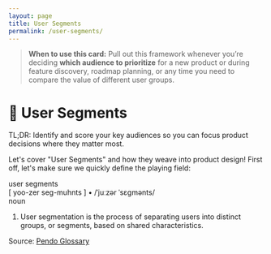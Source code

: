```yaml
---
layout: page
title: User Segments
permalink: /user-segments/
---
```


<!-- Section Heading 
<div class="approach-heading">
  <p><strong>My Approach to Product</strong></p>
  <p>🧩 User Segments</p>
</div>
-->

> **When to use this card:**
> Pull out this framework whenever you’re deciding **which audience to prioritize** for a new product or during feature discovery, roadmap planning, or any time you need to compare the value of different user groups.


# 🧩 User Segments

TL;DR:
Identify and score your key audiences so you can focus product decisions where they matter most.


Let's cover "User Segments" and how they weave into product design!
First off, let's make sure we quickly define the playing field:
<!-- Definition: User Segments -->
<div class="definition-card">
  <div class="def-headword">user segments</div>
  <div class="def-pronunciations">
    <span class="def-phonetic">[ yoo-zer seg-muhnts ]</span>
    <span class="def-divider">•</span>
    <span class="def-ipa">/ˈjuːzər ˈsɛɡmənts/</span>
  </div>
  <div class="def-pos">noun</div>
  <ol class="def-senses">
    <li>User segmentation is the process of separating users into distinct groups, or segments, based on shared characteristics.</li>
  </ol>
  <div class="def-source">
    Source: <a href="https://www.pendo.io/glossary/user-segmentation/" target="_blank" rel="noopener">Pendo Glossary</a>
  </div>
</div>


<!-- Product Principles 
<div class="product-principles">
  <p><strong>Product Principles</strong></p>
  <p>⚡ Make it convenient!</p>
  <p>💅 Make it aesthetic!</p>
  <p>🔁 Make it gratifying!</p>
</div>
-->
 

